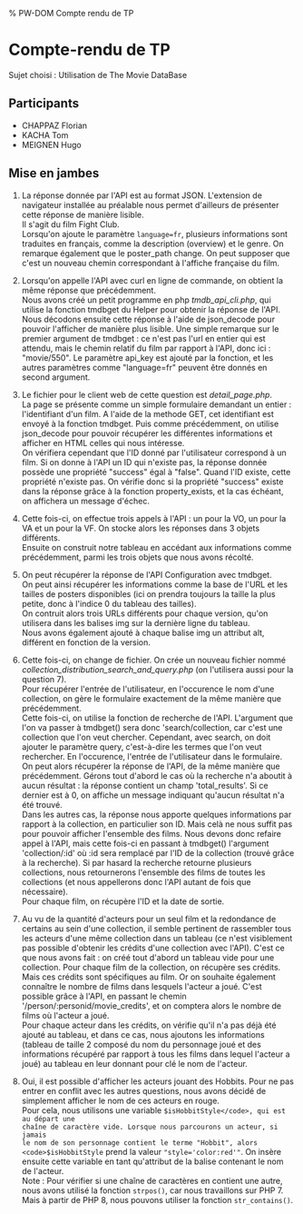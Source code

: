 % PW-DOM  Compte rendu de TP

# Compte-rendu de TP

Sujet choisi : Utilisation de The Movie DataBase

## Participants 

* CHAPPAZ Florian
* KACHA Tom
* MEIGNEN Hugo

## Mise en jambes

1. La réponse donnée par l'API est au format JSON. L'extension de navigateur installée au préalable nous permet d'ailleurs de présenter cette réponse de manière lisible.<br>
Il s'agit du film Fight Club.<br>
Lorsqu'on ajoute le paramètre <code>language=fr</code>, plusieurs informations sont traduites en français, comme la description (overview) et le genre. On remarque également que le poster_path change. On peut supposer que c'est un nouveau chemin correspondant à l'affiche française du film.<br>

2. Lorsqu'on appelle l'API avec curl en ligne de commande, on obtient la même réponse que précédemment.<br>
Nous avons créé un petit programme en php <em>tmdb_api_cli.php</em>, qui utilise la fonction tmdbget du Helper pour obtenir la réponse de l'API. Nous décodons ensuite cette réponse à l'aide de json_decode pour pouvoir l'afficher de manière plus lisible. Une simple remarque sur le premier argument de tmdbget : ce n'est pas l'url en entier qui est attendu, mais le chemin relatif du film par rapport à l'API, donc ici : "movie/550". Le paramètre api_key est ajouté par la fonction, et les autres paramètres comme "language=fr" peuvent être donnés en second argument.<br>

3. Le fichier pour le client web de cette question est <em>detail_page.php</em>.<br>
La page se présente comme un simple formulaire demandant un entier : l'identifiant d'un film. A l'aide de la methode GET, cet identifiant est envoyé à la fonction tmdbget. Puis comme précédemment, on utilise json_decode pour pouvoir récupérer les différentes informations et afficher en HTML celles qui nous intéresse.<br>
On vérifiera cependant que l'ID donné par l'utilisateur correspond à un film. Si on donne à l'API un ID qui n'existe pas, la réponse donnée possède une propriété "success" égal à "false". Quand l'ID existe, cette propriété n'existe pas. On vérifie donc si la propriété "success" existe dans la réponse grâce à la fonction property_exists, et la cas échéant, on affichera un message d'échec.<br>

4. Cette fois-ci, on effectue trois appels à l'API : un pour la VO, un pour la VA et un pour la VF. On stocke alors les réponses dans 3 objets différents.<br>
Ensuite on construit notre tableau en accédant aux informations comme précédemment, parmi les trois objets que nous avons récolté.

5. On peut récupérer la réponse de l'API Configuration avec tmdbget.<br>
On peut ainsi récupérer les informations comme la base de l'URL et les tailles de posters disponibles (ici on prendra toujours la taille la plus petite, donc à l'indice 0 du tableau des tailles).<br>
On contruit alors trois URLs différents pour chaque version, qu'on utilisera dans les balises img sur la dernière ligne du tableau.<br>
Nous avons également ajouté à chaque balise img un attribut alt, différent en fonction de la version.<br>

6. Cette fois-ci, on change de fichier. On crée un nouveau fichier nommé <em>collection_distribution_search_and_query.php</em> (on l'utilisera aussi pour la question 7).<br>
Pour récupérer l'entrée de l'utilisateur, en l'occurence le nom d'une collection, on gère le formulaire exactement de la même manière que précédemment.<br>
Cette fois-ci, on utilise la fonction de recherche de l'API. L'argument que l'on va passer à tmdbget() sera donc 'search/collection, car c'est une collection que l'on veut chercher. Cependant, avec search, on doit ajouter le paramètre query, c'est-à-dire les termes que l'on veut rechercher. En l'occurence, l'entrée de l'utilisateur dans le formulaire.<br>
On peut alors récupérer la réponse de l'API, de la même manière que précédemment. Gérons tout d'abord le cas où la recherche n'a aboutit à aucun résultat : la réponse contient un champ 'total_results'. Si ce dernier est à 0, on affiche un message indiquant qu'aucun résultat n'a été trouvé.<br>
Dans les autres cas, la réponse nous apporte quelques informations par rapport à la collection, en particulier son ID. Mais celà ne nous suffit pas pour pouvoir afficher l'ensemble des films. Nous devons donc refaire appel à l'API, mais cette fois-ci en passant à tmdbget() l'argument 'collection/:id' où :id sera remplacé par l'ID de la collection (trouvé grâce à la recherche). Si par hasard la recherche retourne plusieurs collections, nous retournerons l'ensemble des films de toutes les collections (et nous appellerons donc l'API autant de fois que nécessaire).<br>
Pour chaque film, on récupère l'ID et la date de sortie.<br>

7. Au vu de la quantité d'acteurs pour un seul film et la redondance de certains au sein d'une collection, il semble pertinent de rassembler tous les acteurs d'une même collection dans un tableau (ce n'est visiblement pas possible d'obtenir les crédits d'une collection avec l'API). C'est ce que nous avons fait : on créé tout d'abord un tableau vide pour une collection. Pour chaque film de la collection, on récupère ses crédits. Mais ces crédits sont spécifiques au film. Or on souhaite également connaître le nombre de films dans lesquels l'acteur a joué. C'est possible grâce à l'API, en passant le chemin '/person/:personid/movie_credits', et on comptera alors le nombre de films où l'acteur a joué.<br>
Pour chaque acteur dans les crédits, on vérifie qu'il n'a pas déjà été ajouté au tableau, et dans ce cas, nous ajoutons les informations (tableau de taille 2 composé du nom du personnage joué et des informations récupéré par rapport à tous les films dans lequel l'acteur a joué) au tableau en leur donnant pour clé le nom de l'acteur.<br>

8. Oui, il est possible d'afficher les acteurs jouant des Hobbits. Pour ne pas entrer en conflit avec les autres questions, nous avons décidé de simplement afficher le nom de ces acteurs en rouge.<br>
Pour cela, nous utilisons une variable <code>$isHobbitStyle</code>, qui est au départ une chaîne de caractère vide. Lorsque nous parcourons un acteur, si jamais le nom de son personnage contient le terme "Hobbit", alors <code>$isHobbitStyle</code> prend la valeur <code>"style='color:red'"</code>. On insère ensuite cette variable en tant qu'attribut de la balise contenant le nom de l'acteur.<br>
Note : Pour vérifier si une chaîne de caractères en contient une autre, nous avons utilisé la fonction <code>strpos()</code>, car nous travaillons sur PHP 7. Mais à partir de PHP 8, nous pouvons utiliser la fonction <code>str_contains()</code>.<br>